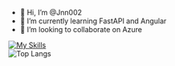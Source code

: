 - 👋 Hi, I’m @Jnn002
- 🌱 I’m currently learning FastAPI and Angular
- 💞️ I’m looking to collaborate on Azure

[![My Skills](https://skillicons.dev/icons?i=python,postgres,fastapi,linux,js,tailwind,angular,react,redis)](https://skillicons.dev)  
![Top Langs](https://github-readme-stats.vercel.app/api/top-langs/?username=Jnn002&layout=compact)



<!---
Jnn002/Jnn002 is a ✨ special ✨ repository because its `README.md` (this file) appears on your GitHub profile.
You can click the Preview link to take a look at your changes.
--->

